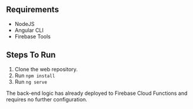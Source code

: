## Requirements 
- NodeJS
- Angular CLI 
- Firebase Tools 

## Steps To Run 
1. Clone the web repository.
2. Run `npm install`
3. Run `ng serve`

The back-end logic has already deployed to Firebase Cloud Functions and requires no further configuration.

